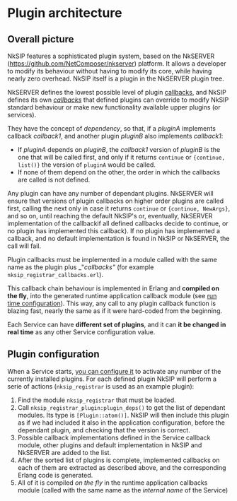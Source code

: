 # Plugin architecture

## Overall picture

NkSIP features a sophisticated plugin system, based on the NkSERVER (https://github.com/NetComposer/nkserver) platform. It allows a developer to modify its behaviour without having to modify its core, while having nearly zero overhead. NkSIP itself is a plugin in the NkSERVER plugin tree.

NkSERVER defines the lowest possible level of plugin [callbacks](https://github.com/NetComposer/nkserver/blob/master/src/nkserver_callbacks.erl), and NkSIP defines its own [_callbacks_](callbacks.md) that defined plugins can override to modify NkSIP standard behaviour or make new functionality available upper plugins (or services).

They have the concept of _dependency_, so that, if a _pluginA_ implements callback _callback1_, and another plugin _pluginB_ also implements _callback1_:
* If _pluginA_ depends on _pluginB_, the _callback1_ version of _pluginB_ is the one that will be called first, and only if it returns `continue` or `{continue, list()}` the version of `pluginA` would be called.
* If none of them depend on the other, the order in which the callbacks are called is not defined.

Any plugin can have any number of dependant plugins. NkSERVER will ensure that versions of plugin callbacks on higher order plugins are called first, calling the next only in case it returns `continue` or `{continue, NewArgs}`, and so on, until reaching the default NkSIP's or, eventually, NkSERVER implementation of the callbackif all defined callbacks decide to continue, or no plugin has implemented this callback). If no plugin has implemented a callback, and no default implementation is found in NkSIP or NkSERVER, the call will fail.

Plugin callbacks must be implemented in a module called with the same name as the plugin plus _"_callbacks"_ (for example `nksip_registrar_callbacks.erl`).

This callback chain behaviour is implemented in Erlang and **compiled on the fly**, into the generated runtime application callback module (see [run time configuration](runtime_configuration.md)). This way, any call to any plugin callback function is blazing fast, nearly the same as if it were hard-coded from the beginning. 

Each Service can have **different set of plugins**, and it can **it be changed in real time** as any other Service configuration value.



## Plugin configuration


When a Service starts, [you can configure it](../guide/start_a_service.md) to activate any number of the currently installed plugins. For each defined plugin NkSIP will perform a serie of actions (`nksip_registrar` is used as an example plugin): 

1. Find the module `nksip_registrar` that must be loaded.
1. Call `nksip_registrar_plugin:plugin_deps()` to get the list of dependant modules. Its type is `[Plugin::atom()]`. NkSIP will then include this plugin as if we had included it also in the application configuration, before the dependant plugin, and checking that the version is correct.
1. Possible callback implementations defined in the Service callback module, other plugins and default implementation in NkSIP and NkSERVER are added to the list.
1. After the sorted list of plugins is complete, implemented callbacks on each of them are extracted as described above, and the corresponding Erlang code is generated.
1. All of it is compiled _on the fly_ in the runtime application callbacks module (called with the same name as the _internal name_ of the Service) 

